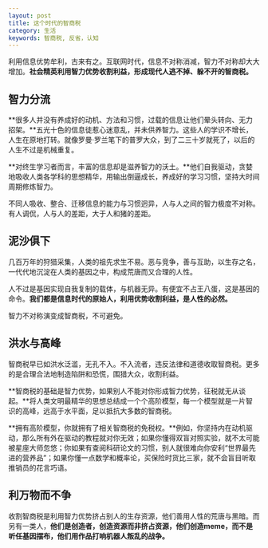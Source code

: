 ```yaml
---
layout: post
title: 这个时代的智商税
category: 生活
keywords: 智商税, 反省，认知
---
```


利用信息优势牟利，古来有之。互联网时代，信息不对称消减，智力不对称却大大增加。**社会精英利用智力优势收割利益，形成现代人逃不掉、躲不开的智商税。**

## 智力分流 ##

**很多人并没有养成好的动机、方法和习惯，过载的信息让他们晕头转向、无力招架。**五光十色的信息徒惹心迷意乱，并未供养智力。这些人的学识不增长，人生在原地打转。就像罗曼·罗兰笔下的普罗大众，到了二三十岁就死了，以后的人生不过是机械重复。

**对终生学习者而言，丰富的信息却是滋养智力的沃土。**他们自我驱动，贪婪地吸收人类各学科的思想精华，用输出倒逼成长，养成好的学习习惯，坚持大时间周期修炼智力。

不同人吸收、整合、迁移信息的能力与习惯迥异，人与人之间的智力极度不对称。有人调侃，人与人的差距，大于人和猪的差距。

## 泥沙俱下 ##

几百万年的狩猎采集，人类的祖先求生不易。恶与竞争，善与互助，以生存之名，一代代地沉淀在人类的基因之中，构成荒唐而又合理的人性。

人不过是基因实现自我复制的载体，与机器无异。有便宜不占王八蛋，这是基因的命令。**我们都是信息时代的原始人，利用优势收割利益，是人性的必然。**

智力不对称演变成智商税，不可避免。

## 洪水与高峰 ##

智商税早已如洪水泛滥，无孔不入。不入流者，违反法律和道德收取智商税。更多的是合理合法地制造陷阱和恐慌，围猎大众，收割利益。

**智商税的基础是智力优势，如果别人不能对你形成智力优势，征税就无从谈起。**将人类文明最精华的思想总结成一个个高阶模型，每一个模型就是一片智识的高峰，远高于水平面，足以抵抗大多数的智商税。

**拥有高阶模型，你就拥有了相关智商税的免税权。**例如，你坚持内在动机驱动，那么所有外在驱动的教程就对你无效；如果你懂得双盲对照实验，就不太可能被星座大师忽悠；你如果有查阅科研论文的习惯，别人就很难向你安利“世界最先进的营养品”；如果你懂一点数学和概率论，买保险时货比三家，就不会盲目听取推销员的花言巧语。

## 利万物而不争 ##

收割智商税是利用智力优势挤占别人的生存资源，他们善用人性的荒唐与黑暗。而另有一类人，**他们是创造者，创造资源而非挤占资源，他们创造meme，而不是听任基因摆布，他们用作品打响机器人叛乱的战争。**



